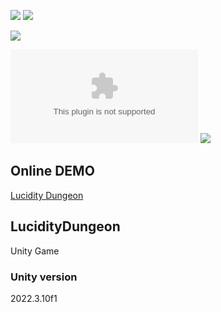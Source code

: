 [![](https://img.shields.io/github/actions/workflow/status/EbrithilNogare/LucidityDungeon/buildGame.yml?style=for-the-badge&cacheSeconds=300)](https://ebrithilnogare.github.io/LucidityDungeon/)
[![](https://img.shields.io/github/last-commit/EbrithilNogare/LucidityDungeon/main?label=Last%20build&style=for-the-badge&logo=unity&cacheSeconds=300)](https://ebrithilnogare.github.io/LucidityDungeon/)

[![](https://img.shields.io/github/commits-difference/EbrithilNogare/LucidityDungeon?base=d45d57c6a2219aea8ba73752d7b67e6c07bce5cf&head=main&label=version&style=for-the-badge&cacheSeconds=300)](https://github.com/EbrithilNogare/LucidityDungeon/tree/gh-pages/Build)

[![](https://img.shields.io/github/size/EbrithilNogare/LucidityDungeon/Build/WebGL.wasm?branch=gh-pages&style=for-the-badge&label=Size%20of%20scripts&cacheSeconds=300)](https://github.com/EbrithilNogare/LucidityDungeon/tree/gh-pages/Build)
[![](https://img.shields.io/github/size/EbrithilNogare/LucidityDungeon/Build/WebGL.data?branch=gh-pages&style=for-the-badge&label=Size%20of%20data&cacheSeconds=300)](https://github.com/EbrithilNogare/LucidityDungeon/tree/gh-pages/Build)

## Online DEMO

[Lucidity Dungeon](https://ebrithilnogare.github.io/LucidityDungeon/)

## LucidityDungeon
Unity Game

### Unity version
2022.3.10f1
